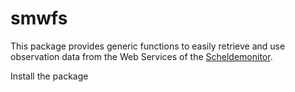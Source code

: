 # smwfs

This package provides generic functions to easily retrieve and use observation data from the Web Services of the [Scheldemonitor](https://www.scheldemonitor.org/).

Install the package

